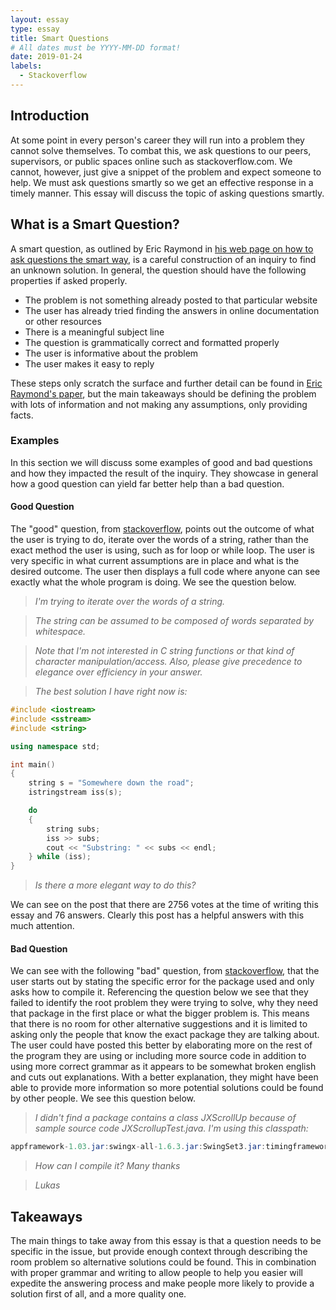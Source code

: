 ```yaml
---
layout: essay
type: essay
title: Smart Questions
# All dates must be YYYY-MM-DD format!
date: 2019-01-24
labels:
  - Stackoverflow
---
```

## Introduction
At some point in every person's career they will run into a problem they cannot solve themselves. To combat this, we ask questions to our peers, supervisors, or public spaces online such as stackoverflow.com. We cannot, however, just give a snippet of the problem and expect someone to help. We must ask questions smartly so we get an effective response in a timely manner. This essay will discuss the topic of asking questions smartly.

## What is a Smart Question?
A smart question, as outlined by Eric Raymond in [his web page on how to ask questions the smart way](http://www.catb.org/esr/faqs/smart-questions.html), is a careful construction of an inquiry to find an unknown solution. In general, the question should have the following properties if asked properly.
* The problem is not something already posted to that particular website
* The user has already tried finding the answers in online documentation or other resources
* There is a meaningful subject line
* The question is grammatically correct and formatted properly
* The user is informative about the problem
* The user makes it easy to reply

These steps only scratch the surface and further detail can be found in [Eric Raymond's paper](http://www.catb.org/esr/faqs/smart-questions.html), but the main takeaways should be defining the problem with lots of information and not making any assumptions, only providing facts.

### Examples
In this section we will discuss some examples of good and bad questions and how they impacted the result of the inquiry. They showcase in general how a good question can yield far better help than a bad question.

#### Good Question
The "good" question, from [stackoverflow](https://stackoverflow.com/questions/236129/how-do-i-iterate-over-the-words-of-a-string), points out the outcome of what the user is trying to do, iterate over the words of a string, rather than the exact method the user is using, such as for loop or while loop. The user is very specific in what current assumptions are in place and what is the desired outcome. The user then displays a full code where anyone can see exactly what the whole program is doing. We see the question below.


> *I'm trying to iterate over the words of a string.*

> *The string can be assumed to be composed of words separated by whitespace.*

> *Note that I'm not interested in C string functions or that kind of character manipulation/access. Also, please give precedence to elegance over efficiency in your answer.*

>  *The best solution I have right now is:*

```c++
#include <iostream>
#include <sstream>
#include <string>

using namespace std;

int main()
{
    string s = "Somewhere down the road";
    istringstream iss(s);

    do
    {
        string subs;
        iss >> subs;
        cout << "Substring: " << subs << endl;
    } while (iss);
}
```
> *Is there a more elegant way to do this?*

We can see on the post that there are 2756 votes at the time of writing this essay and 76 answers. Clearly this post has a helpful answers with this much attention.

#### Bad Question

We can see with the following "bad" question, from [stackoverflow](https://stackoverflow.com/questions/9564461/jxscrollup-compile), that the user starts out by stating the specific error for the package used and only asks how to compile it. Referencing the question below we see that they failed to identify the root problem they were trying to solve, why they need that package in the first place or what the bigger problem is. This means that there is no room for other alternative suggestions and it is limited to asking only the people that know the exact package they are talking about. The user could have posted this better by elaborating more on the rest of the program they are using or including more source code in addition to using more correct grammar as it appears to be somewhat broken english and cuts out explanations. With a better explanation, they might have been able to provide more information so more potential solutions could be found by other people. We see this question below.

  > *I didn't find a package contains a class JXScrollUp because of sample source code JXScrollupTest.java. I'm using this classpath:*

```java
appframework-1.03.jar:swingx-all-1.6.3.jar:SwingSet3.jar:timingframework-1.0.jar:jgoodies-looks-2.5.0.jar:jgoodies-forms-1.5.0.jar:.).
```
  > *How can I compile it? Many thanks*

  > *Lukas*

## Takeaways
The main things to take away from this essay is that a question needs to be specific in the issue, but provide enough context through describing the room problem so alternative solutions could be found. This in combination with proper grammar and writing to allow people to help you easier will expedite the answering process and make people more likely to provide a solution first of all, and a more quality one.
